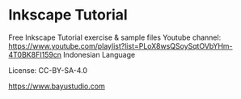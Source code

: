 # Inkscape Tutorial

Free Inkscape Tutorial exercise &amp; sample files
Youtube channel: https://www.youtube.com/playlist?list=PLoX8wsQSoySqtOVbYHm-4T0BK8FI159cn
Indonesian Language

License: CC-BY-SA-4.0

https://www.bayustudio.com
